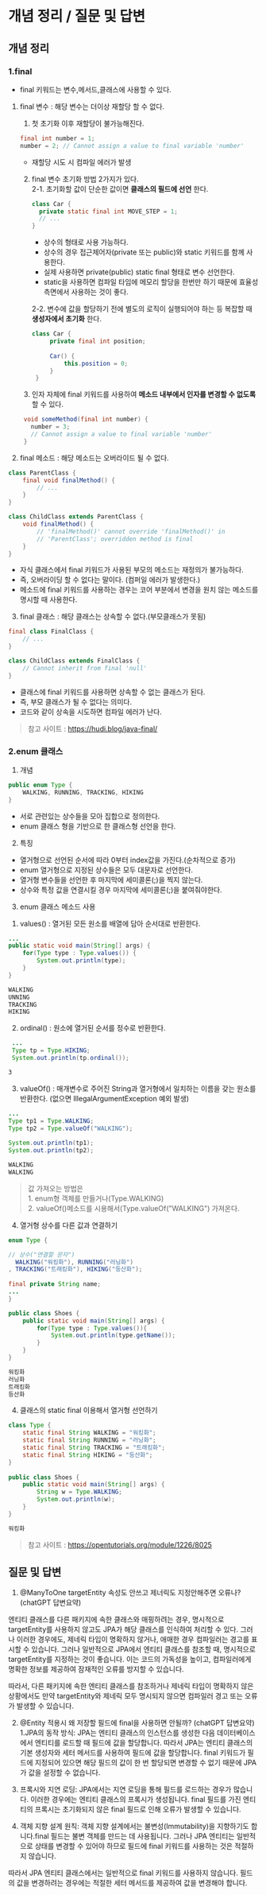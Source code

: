 # 개념 정리 / 질문 및 답변

## 개념 정리

### 1.final
  - final 키워드는 변수,메서드,클래스에 사용할 수 있다.
  1. final 변수 : 해당 변수는 더이상 재할당 할 수 없다.
      1. 첫 초기화 이후 재할당이 불가능해진다.
      ```java
      final int number = 1;
      number = 2; // Cannot assign a value to final variable 'number'
      ```
      - 재할당 시도 시 컴파일 에러가 발생
        
      2. final 변수 초기화 방법 2가지가 있다.<br>
        2-1. 초기화할 값이 단순한 값이면 __클래스의 필드에 선언__ 한다.
  
          ```java
          class Car {
            private static final int MOVE_STEP = 1;
            // ...
          }
          ```
          
          - 상수의 형태로 사용 가능하다.
          - 상수의 경우 접근제어자(private 또는 public)와 static 키워드를 함께 사용한다.
          - 실제 사용하면 private(public) static final 형태로 변수 선언한다.
          - static을 사용하면 컴파일 타임에 메모리 할당을 한번만 하기 때문에 효율성 측면에서 사용하는 것이 좋다.<br>
          
          2-2. 변수에 값을 할당하기 전에 별도의 로직이 실행되어야 하는 등 복잡할 때 __생성자에서 초기화__ 한다.
           ```java
          class Car {
                private final int position;
            
                Car() {
                    this.position = 0;
                }
            }
            ```
     3. 인자 자체에 final 키워드를 사용하여 __메소드 내부에서 인자를 변경할 수 없도록__ 할 수 있다.
     ```java
      void someMethod(final int number) {
        number = 3;
        // Cannot assign a value to final variable 'number'
      }
      ```
           
  2. final 메소드 : 해당 메소드는 오버라이드 될 수 없다.
  ```java
  class ParentClass {
      final void finalMethod() {
          // ...
      }
  }
  
  class ChildClass extends ParentClass {
      void finalMethod() {
          // 'finalMethod()' cannot override 'finalMethod()' in
          // 'ParentClass'; overridden method is final
      }
  }
  ```
  - 자식 클래스에서 final 키워드가 사용된 부모의 메소드는 재정의가 불가능하다. 
  - 즉, 오버라이딩 할 수 없다는 말이다. (컴퍼일 에러가 발생한다.)
  - 메소드에 final 키워드를 사용하는 경우는 코어 부분에서 변경을 원치 않는 메소드를 명시할 때 사용한다.
    
  3. final 클래스 : 해당 클래스는 상속할 수 없다.(부모클래스가 못됨)
  ```java
  final class FinalClass {
      // ...
  }
  
  class ChildClass extends FinalClass {
      // Cannot inherit from final 'null'
  }
  ```
  - 클래스에 final 키워드를 사용하면 상속할 수 없는 클래스가 된다.
  - 즉, 부모 클래스가 될 수 없다는 의미다.
  - 코드와 같이 상속을 시도하면 컴파일 에러가 난다.
    
> 참고 사이트 : https://hudi.blog/java-final/

### 2.enum 클래스
1. 개념
  ```java
  public enum Type {
      WALKING, RUNNING, TRACKING, HIKING
  }
  ```
  - 서로 관련있는 상수들을 모아 집합으로 정의한다.
  - enum 클래스 형을 기반으로 한 클래스형 선언을 한다.
2. 특징
  - 열거형으로 선언된 순서에 따라 0부터 index값을 가진다.(순차적으로 증가)
  - enum 열거형으로 지정된 상수들은 모두 대문자로 선언한다.
  - 열거형 변수들을 선언한 후 마지막에 세미콜론(;)을 찍지 않는다.
  - 상수와 특정 값을 연결시킬 경우 마지막에 세미콜론(;)을 붙여줘야한다.
3. enum 클래스 메소드 사용
 1) values() : 열거된 모든 원소를 배열에 담아 순서대로 반환한다.
  ```java
  ...
  public static void main(String[] args) {
      for(Type type : Type.values()) {
          System.out.println(type);
      }
  }
  ```
  ```txt
  WALKING
  UNNING
  TRACKING
  HIKING
  ```
 2) ordinal() : 원소에 열거된 순서를 정수로 반환한다.
 ```java
  ...
  Type tp = Type.HIKING;       
  System.out.println(tp.ordinal());
  ```
  ```txt
  3
  ```
 3) valueOf() : 매개변수로 주어진 String과 열거형에서 일치하는 이름을 갖는 원소를 반환한다. (없으면 IllegalArgumentException 예외 발생)
```java
...
Type tp1 = Type.WALKING;
Type tp2 = Type.valueOf("WALKING");
 
System.out.println(tp1);
System.out.println(tp2);
```
```txt
WALKING
WALKING
```
> 값 가져오는 방법은<br>1. enum형 객체를 만들거나(Type.WALKING) <br>2. valueOf()메소드를 시용해서(Type.valueOf("WALKING") 가져온다.
4. 열거형 상수를 다른 값과 연결하기
```java
enum Type {

// 상수("연결할 문자")
  WALKING("워킹화"), RUNNING("러닝화")
, TRACKING("트래킹화"), HIKING("등산화");
 
final private String name;
...
}

public class Shoes {
    public static void main(String[] args) {
        for(Type type : Type.values()){
            System.out.println(type.getName());
        }
    }
}
```
```txt
워킹화
러닝화
트래킹화
등산화
```
4. 클래스의 static final 이용해서 열거형 선언하기
```java
class Type {
    static final String WALKING = "워킹화";
    static final String RUNNING = "러닝화";
    static final String TRACKING = "트래킹화";
    static final String HIKING = "등산화";
}
 
public class Shoes {
    public static void main(String[] args) {
        String w = Type.WALKING;
        System.out.println(w);
    }
}
```
```txt
워킹화
```
> 참고 사이트 : https://opentutorials.org/module/1226/8025

## 질문 및 답변

1. @ManyToOne targetEntity 속성도 안쓰고 제너릭도 지정안해주면 오류나?
(chatGPT 답변요약)

엔티티 클래스를 다른 패키지에 속한 클래스와 매핑하려는 경우, 명시적으로 targetEntity를 사용하지 않고도 JPA가 해당 클래스를 인식하여 처리할 수 있다.
그러나 이러한 경우에도, 제네릭 타입이 명확하지 않거나, 애매한 경우 컴파일러는 경고를 표시할 수 있습니다.
그러나 일반적으로 JPA에서 엔티티 클래스를 참조할 때, 명시적으로 targetEntity를 지정하는 것이 좋습니다.
이는 코드의 가독성을 높이고, 컴파일러에게 명확한 정보를 제공하여 잠재적인 오류를 방지할 수 있습니다.

따라서, 다른 패키지에 속한 엔티티 클래스를 참조하거나 제네릭 타입이 명확하지 않은 상황에서도 만약 targetEntity와 제네릭 모두 명시되지 않으면 컴파일러 경고 또는 오류가 발생할 수 있습니다.

2. @Entity  적용시 왜 저장할 필드에 final을 사용하면 안될까?
(chatGPT 답변요약)
1.JPA의 동작 방식:
JPA는 엔티티 클래스의 인스턴스를 생성한 다음 데이터베이스에서 엔티티를 로드할 때 필드에 값을 할당합니다.
따라서 JPA는 엔티티 클래스의 기본 생성자와 세터 메서드를 사용하여 필드에 값을 할당합니다.
final 키워드가 필드에 지정되어 있으면 해당 필드의 값이 한 번 할당되면 변경할 수 없기 때문에 JPA가 값을 설정할 수 없습니다.

2. 프록시와 지연 로딩:
   JPA에서는 지연 로딩을 통해 필드를 로드하는 경우가 많습니다. 이러한 경우에는 엔티티 클래스의 프록시가 생성됩니다.
   final 필드를 가진 엔티티의 프록시는 초기화되지 않은 final 필드로 인해 오류가 발생할 수 있습니다.

3.  객체 지향 설계 원칙:
    객체 지향 설계에서는 불변성(Immutability)을 지향하기도 합니다.final 필드는 불변 객체를 만드는 데 사용됩니다.
    그러나 JPA 엔티티는 일반적으로 상태를 변경할 수 있어야 하므로 필드에 final 키워드를 사용하는 것은 적절하지 않습니다.

따라서 JPA 엔티티 클래스에서는 일반적으로 final 키워드를 사용하지 않습니다. 필드의 값을 변경하려는 경우에는 적절한 세터 메서드를 제공하여 값을 변경해야 합니다.

